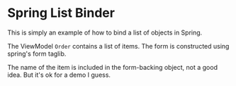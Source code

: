 Spring List Binder
==================

This is simply an example of how to bind a list of objects in Spring. 

The ViewModel `Order` contains a list of items. The form is constructed using spring's form taglib.

The name of the item is included in the form-backing object, not a good idea. But it's ok for a demo I guess.
